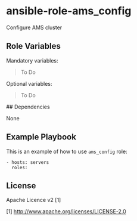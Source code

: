 # ansible-role-ams_config

Configure AMS cluster

## Role Variables

Mandatory variables:

> To Do

Optional variables:

> To Do

## Dependencies

None

## Example Playbook

This is an example of how to use `ams_config` role:

    - hosts: servers
      roles:

## License

Apache Licence v2 [1]

[1] http://www.apache.org/licenses/LICENSE-2.0
